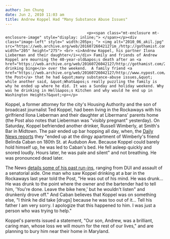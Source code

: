 ```yaml
---
author: Jen Chung
date: Jun 2, 2010 11:03 am
title: Andrew Koppel Had "Many Substance Abuse Issues"
---
```


	
										<p><span class="mt-enclosure mt-enclosure-image" style="display: inline;"> </span></p><div class="image-left" style=" width:205px; "> <img alt="2010_06_akil.jpg" src="https://web.archive.org/web/20160726042127im_/http://gothamist.com/attachments/jen/2010_06_akil.jpg" width="205" height="275"> <br> <i>Andrew Koppel, his partner Ilona Lieberman and their daughter</i></div> Family and friends of Andrew Koppel are mourning the 40-year-old&apos;s death after an <a href="https://web.archive.org/web/20160726042127/http://gothamist.com/2010/06/01/ted_koppels_son_found_dead_after_da.php">apparent drinking binge</a> over the weekend.  A family friend <a href="https://web.archive.org/web/20160726042127/http://www.nypost.com/p/news/local/heartbreaking_twist_in_koppel_son_ThdJyB1AELl3HcftZIykAP">told the Post</a> that he had &quot;many substance-abuse issues,&quot; while another said, &quot;What&apos;s really puzzling the family is why he ended up where he did. It was a Sunday and holiday weekend. Why was he drinking in Hell&apos;s Kitchen and why would he end up in Washington Heights?&quot;<p></p>

<p>Koppel, a former attorney for the city&apos;s Housing Authority and the son of broadcast journalist Ted Koppel, had been living in the Rockaways with his girlfriend Ilona Lieberman and their daughter at Libermans&apos; parents home (the Post also notes that Lieberman was &quot;visibly pregnant&quot; yesterday).  On Saturday, Koppel befriended another drinker, Russell Wimberly, at Smith&apos;s Bar in Midtown.  The pair ended up bar hopping all day, when, the <a href="https://web.archive.org/web/20160726042127/http://www.nydailynews.com/ny_local/2010/06/02/2010-06-02_andrew_koppel.html">Daily News reports</a> they &quot;ended up at the dingy apartment of Wimberly&apos;s friend Belinda Caban on 180th St. at Audubon Ave. Because Koppel could barely hold himself up, he was led to Caban&apos;s bed. He fell asleep quickly and snored loudly. Hours later, he was pale and silent&quot; and not breathing.  He was pronounced dead later.</p>

<p>The News <a href="https://web.archive.org/web/20160726042127/http://www.nydailynews.com/ny_local/2010/06/02/2010-06-02_andrew_koppel.html">details some of his past run-ins</a>, ranging from DUI and assault of a senatorial aide.  One man who saw Koppel drinking at a bar in the Rockaways last year told the Post, &quot;He was out of his mind. He was drunk... He was drunk to the point where the owner and the bartender had to tell him, &apos;You&apos;re done. Leave the bike here,&apos; but he wouldn&apos;t listen&quot; and drunkenly drove off.&quot;  And Caban believes that Koppel was on something else, &quot;I think he did take [drugs] because he was too out of it... Tell his father I am very sorry. I apologize that this happened to him. I was just a person who was trying to help.&quot;</p>

<p>Koppel&apos;s parents issued a statement, &quot;Our son, Andrew, was a brilliant, caring man, whose loss we will mourn for the rest of our lives,&quot; and are planning to bury him near their home in Maryland. </p>					
										
									
				